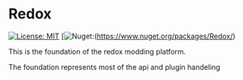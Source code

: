 # Redox 
[![License: MIT](https://img.shields.io/badge/License-MIT-yellow.svg)](https://opensource.org/licenses/MIT)   [![Nuget:](https://img.shields.io/nuget/v/Redox)(https://www.nuget.org/packages/Redox/)


This is the foundation of the redox modding platform.

The foundation represents most of the api and plugin handeling
